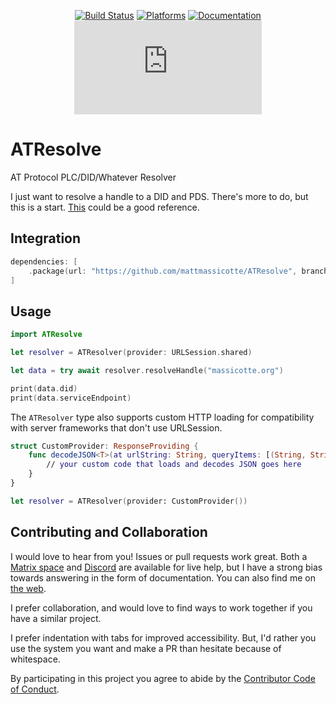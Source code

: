 <div align="center">

[![Build Status][build status badge]][build status]
[![Platforms][platforms badge]][platforms]
[![Documentation][documentation badge]][documentation]
[![Matrix][matrix badge]][matrix]

</div>

# ATResolve
AT Protocol PLC/DID/Whatever Resolver

I just want to resolve a handle to a DID and PDS. There's more to do, but this is a start. [This](https://github.com/mackuba/didkit/blob/master/lib/didkit/resolver.rb) could be a good reference.

## Integration

```swift
dependencies: [
    .package(url: "https://github.com/mattmassicotte/ATResolve", branch: "main")
]
```

## Usage

```swift
import ATResolve

let resolver = ATResolver(provider: URLSession.shared)

let data = try await resolver.resolveHandle("massicotte.org")

print(data.did)
print(data.serviceEndpoint)
```

The `ATResolver` type also supports custom HTTP loading for compatibility with server frameworks that don't use URLSession.

```swift
struct CustomProvider: ResponseProviding {
    func decodeJSON<T>(at urlString: String, queryItems: [(String, String)]) async throws -> T where T : Decodable {
        // your custom code that loads and decodes JSON goes here
    }
}

let resolver = ATResolver(provider: CustomProvider())
```

## Contributing and Collaboration

I would love to hear from you! Issues or pull requests work great. Both a [Matrix space][matrix] and [Discord][discord] are available for live help, but I have a strong bias towards answering in the form of documentation. You can also find me on [the web](https://www.massicotte.org).

I prefer collaboration, and would love to find ways to work together if you have a similar project.

I prefer indentation with tabs for improved accessibility. But, I'd rather you use the system you want and make a PR than hesitate because of whitespace.

By participating in this project you agree to abide by the [Contributor Code of Conduct](CODE_OF_CONDUCT.md).

[build status]: https://github.com/mattmassicotte/ATResolve/actions
[build status badge]: https://github.com/mattmassicotte/ATResolve/workflows/CI/badge.svg
[platforms]: https://swiftpackageindex.com/mattmassicotte/ATResolve
[platforms badge]: https://img.shields.io/endpoint?url=https%3A%2F%2Fswiftpackageindex.com%2Fapi%2Fpackages%2Fmattmassicotte%2FATResolve%2Fbadge%3Ftype%3Dplatforms
[documentation]: https://swiftpackageindex.com/mattmassicotte/ATResolve/main/documentation
[documentation badge]: https://img.shields.io/badge/Documentation-DocC-blue
[matrix]: https://matrix.to/#/%23chimehq%3Amatrix.org
[matrix badge]: https://img.shields.io/matrix/chimehq%3Amatrix.org?label=Matrix
[discord]: https://discord.gg/esFpX6sErJ
